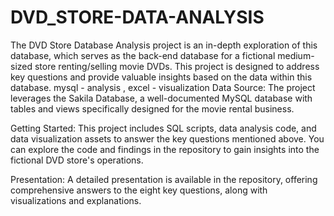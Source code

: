 # DVD_STORE-DATA-ANALYSIS
The DVD Store Database Analysis project is an in-depth exploration of this database, which serves as the back-end database for a fictional medium-sized store renting/selling movie DVDs. This project is designed to address key questions and provide valuable insights based on the data within this database. mysql - analysis , excel - visualization
Data Source:
The project leverages the Sakila Database, a well-documented MySQL database with tables and views specifically designed for the movie rental business.

Getting Started:
This project includes SQL scripts, data analysis code, and data visualization assets to answer the key questions mentioned above. You can explore the code and findings in the repository to gain insights into the fictional DVD store's operations.

Presentation:
A detailed presentation is available in the repository, offering comprehensive answers to the eight key questions, along with visualizations and explanations.
